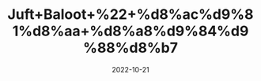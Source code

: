 ---
title: 'Juft+Baloot+%22+%d8%ac%d9%81%d8%aa+%d8%a8%d9%84%d9%88%d8%b7'
date: '2022-10-21' 
metatag: '' 
inventory: '0' 
draft: false 
# meta description 
shortDescripton: 'Acornea+Pair+%22+It+is+a+medicine+which+is+recommended+for+Regulating+Metabolism%2c+Male+Premature+Ejaculation'
description: 'Herbs+%d8%ac%da%91%db%8c+%d8%a8%d9%88%d9%b9%db%8c'
longdescription: ''
featured: True
# product Price
price: '30.0'
# Product Short Description
shortDescription: 'Acornea+Pair+%22+It+is+a+medicine+which+is+recommended+for+Regulating+Metabolism%2c+Male+Premature+Ejaculation'
productID: '53FFEE8D-5924-ED11-9968-005056B3A416'
type: 'products'
category: 'Herbs+%d8%ac%da%91%db%8c+%d8%a8%d9%88%d9%b9%db%8c' 
thumnailproduct: 'https://eraconnect.blob.core.windows.net/product-images/aminsaddiquidawakhana/53FFEE8D-5924-ED11-9968-005056B3A416.webp' 
images:
  - image: 'https://eraconnect.blob.core.windows.net/product-images/aminsaddiquidawakhana/53FFEE8D-5924-ED11-9968-005056B3A416.webp'  
Variants:
---